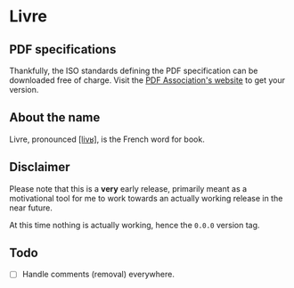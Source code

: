 # Livre

## PDF specifications

Thankfully, the ISO standards defining the PDF specification can be downloaded free of charge.
Visit the [PDF Association's website](https://pdfa.org/resource/iso-32000-pdf/) to get your version.

## About the name

Livre, pronounced [[livʁ]](https://en.wiktionary.org/wiki/File:Fr-un_livre-fr-ouest.ogg),
is the French word for book.

## Disclaimer

Please note that this is a **very** early release, primarily meant as a motivational tool
for me to work towards an actually working release in the near future.

At this time nothing is actually working, hence the `0.0.0` version tag.

## Todo

- [ ] Handle comments (removal) everywhere.
